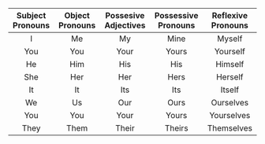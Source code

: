 | Subject Pronouns | Object Pronouns | Possesive Adjectives | Possessive Pronouns | Reflexive Pronouns |
|:----------------:|:---------------:|:--------------------:|:-------------------:|:------------------:|
|        I         |       Me        |          My          |        Mine         |       Myself       |
|       You        |       You       |         Your         |        Yours        |      Yourself      |
|        He        |       Him       |         His          |         His         |      Himself       |
|       She        |       Her       |         Her          |        Hers         |      Herself       |
|        It        |       It        |         Its          |         Its         |       Itself       |
|        We        |       Us        |         Our          |        Ours         |     Ourselves      |
|       You        |       You       |         Your         |        Yours        |     Yourselves     |
|       They       |      Them       |        Their         |       Theirs        |     Themselves     |
